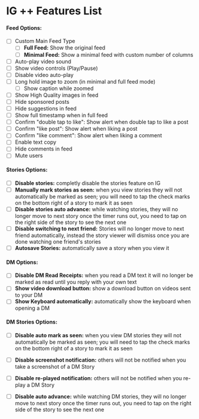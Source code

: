IG ++ Features List
======

#### Feed Options:
- [ ] Custom Main Feed Type
  - [ ] **Full Feed:** Show the original feed
  - [ ] **Minimal Feed:** Show a minimal feed with custom number of columns
- [ ] Auto-play video sound
- [ ] Show video controls (Play/Pause)
- [ ] Disable video auto-play
- [ ] Long hold image to zoom (in minimal and full feed mode)
  - [ ] Show caption while zoomed
- [ ] Show High Quality images in feed
- [ ] Hide sponsored posts
- [ ] Hide suggestions in feed
- [ ] Show full timestamp when in full feed
- [ ] Confirm "double tap to like": Show alert when double tap to like a post
- [ ] Confirm "like post": Show alert when liking a post
- [ ] Confirm "like comment": Show alert when liking a comment
- [ ] Enable text copy
- [ ] Hide comments in feed
- [ ] Mute users

#### Stories Options:
- [ ] **Disable stories:** completly disable the stories feature on IG
- [ ] **Manually mark stories as seen:** when you view stories they will not automatically be marked as seen; you will need to tap the check marks on the bottom right of a story to mark it as seen
- [ ] **Disable stories auto advance:** while watching stories, they will no longer move to next story once the timer runs out, you need to tap on the right side of the story to see the next one
- [ ] **Disable switching to next friend:** Stories will no longer move to next friend automatically, instead the story viewer will dismiss once you are done watching one friend's stories
- [ ] **Autosave Stories:** automatically save a story when you view it

#### DM Options:
- [ ] **Disable DM Read Receipts:** when you read a DM text it will no longer be marked as read until you reply with your own text
- [ ] **Show video download button:** show a download button on videos sent to your DM
- [ ] **Show Keyboard automatically:** automatically show the keyboard when opening a DM

#### DM Stories Options:
- [ ] **Disable auto mark as seen:** when you view DM stories they will not automatically be marked as seen; you will need to tap the check marks on the bottom right of a story to mark it as seen
- [ ] **Disable screenshot notification:** others will not be notified when you take a screenshot of a DM Story
- [ ] **Disable re-played notification:** others will not be notified when you re-play a DM Story
- [ ] **Disable auto advance:** while watching DM stories, they will no longer move to next story once the timer runs out, you need to tap on the right side of the story to see the next one

